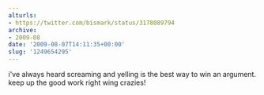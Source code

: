 ```yaml
---
alturls:
- https://twitter.com/bismark/status/3178089794
archive:
- 2009-08
date: '2009-08-07T14:11:35+00:00'
slug: '1249654295'
---
```


i've always heard screaming and yelling is the best way to win an argument. keep up the good work right wing crazies!

